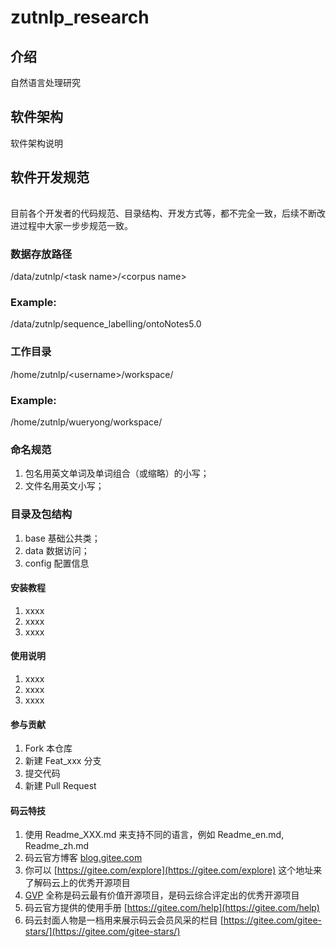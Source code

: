 # zutnlp_research

## 介绍
自然语言处理研究

## 软件架构
软件架构说明

## 软件开发规范

######
目前各个开发者的代码规范、目录结构、开发方式等，都不完全一致，后续不断改进过程中大家一步步规范一致。
### 数据存放路径
/data/zutnlp/&lt;task name&gt;/&lt;corpus name&gt;
### Example:
/data/zutnlp/sequence_labelling/ontoNotes5.0

### 工作目录
/home/zutnlp/&lt;username&gt;/workspace/
### Example:
/home/zutnlp/wueryong/workspace/
### 命名规范
1. 包名用英文单词及单词组合（或缩略）的小写；
2. 文件名用英文小写；

### 目录及包结构
1. base     基础公共类；
  2. data     数据访问；
4. config   配置信息

#### 安装教程

1.  xxxx
2.  xxxx
3.  xxxx

#### 使用说明

1.  xxxx
2.  xxxx
3.  xxxx

#### 参与贡献

1.  Fork 本仓库
2.  新建 Feat_xxx 分支
3.  提交代码
4.  新建 Pull Request


#### 码云特技

1.  使用 Readme\_XXX.md 来支持不同的语言，例如 Readme\_en.md, Readme\_zh.md
2.  码云官方博客 [blog.gitee.com](https://blog.gitee.com)
3.  你可以 [https://gitee.com/explore](https://gitee.com/explore) 这个地址来了解码云上的优秀开源项目
4.  [GVP](https://gitee.com/gvp) 全称是码云最有价值开源项目，是码云综合评定出的优秀开源项目
5.  码云官方提供的使用手册 [https://gitee.com/help](https://gitee.com/help)
6.  码云封面人物是一档用来展示码云会员风采的栏目 [https://gitee.com/gitee-stars/](https://gitee.com/gitee-stars/)
